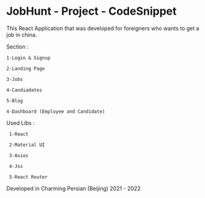 # JobHunt - Project - CodeSnippet

This React Application that was developed for foreigners who wants to get a job in china.

Section :

	1-Login & Signup
	
	2-Landing Page
	
	3-Jobs
	
	4-Candiadates
	
	5-Blog
	
	4-Dashboard (Employee and Candidate)
	
	
Used Libs :


  	 1-React
  
  	 2-Material UI
  
  	 3-Axios
	 
	 4-Jss
	
	 5-React Router
  
Developed in Charming Persian (Beijing) 2021 - 2022
